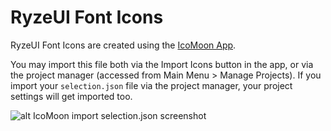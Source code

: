 # RyzeUI Font Icons

RyzeUI Font Icons are created using the [IcoMoon App](https://icomoon.io).

You may import this file both via the Import Icons button in the app, or via the project manager (accessed from Main Menu > Manage Projects). If you import your `selection.json` file via the project manager, your project settings will get imported too.

![alt IcoMoon import selection.json screenshot](https://s3.amazonaws.com/f.cl.ly/items/3B2y1Y1L2b3V3A2D2g0O/Screen%20Shot%202015-06-23%20at%2013.44.45.png)

